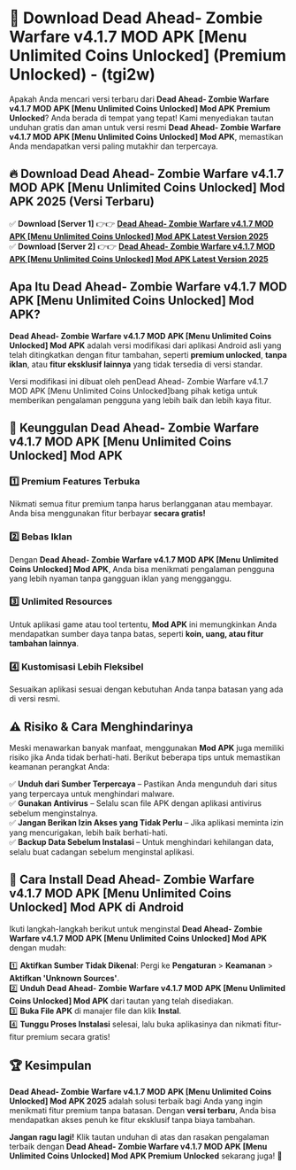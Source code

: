 

# 🎯 Download Dead Ahead- Zombie Warfare v4.1.7 MOD APK [Menu Unlimited Coins Unlocked] (Premium Unlocked) -  (tgi2w) 

Apakah Anda mencari versi terbaru dari **Dead Ahead- Zombie Warfare v4.1.7 MOD APK [Menu Unlimited Coins Unlocked] Mod APK Premium Unlocked**? Anda berada di tempat yang tepat! Kami menyediakan tautan unduhan gratis dan aman untuk versi resmi **Dead Ahead- Zombie Warfare v4.1.7 MOD APK [Menu Unlimited Coins Unlocked] Mod APK**, memastikan Anda mendapatkan versi paling mutakhir dan terpercaya.

## 🔥 Download Dead Ahead- Zombie Warfare v4.1.7 MOD APK [Menu Unlimited Coins Unlocked] Mod APK 2025 (Versi Terbaru)

✅ **Download [Server 1]** 👉👉 [**Dead Ahead- Zombie Warfare v4.1.7 MOD APK [Menu Unlimited Coins Unlocked] Mod APK Latest Version 2025**](https://apkcomod.com?title=Dead_Ahead-_Zombie_Warfare_v4.1.7_MOD_APK_[Menu_Unlimited_Coins_Unlocked])  
✅ **Download [Server 2]** 👉👉 [**Dead Ahead- Zombie Warfare v4.1.7 MOD APK [Menu Unlimited Coins Unlocked] Mod APK Latest Version 2025**](https://apkcomod.com?title=Dead_Ahead-_Zombie_Warfare_v4.1.7_MOD_APK_[Menu_Unlimited_Coins_Unlocked])  

## Apa Itu Dead Ahead- Zombie Warfare v4.1.7 MOD APK [Menu Unlimited Coins Unlocked] Mod APK?

**Dead Ahead- Zombie Warfare v4.1.7 MOD APK [Menu Unlimited Coins Unlocked] Mod APK** adalah versi modifikasi dari aplikasi Android asli yang telah ditingkatkan dengan fitur tambahan, seperti **premium unlocked**, **tanpa iklan**, atau **fitur eksklusif lainnya** yang tidak tersedia di versi standar.

Versi modifikasi ini dibuat oleh penDead Ahead- Zombie Warfare v4.1.7 MOD APK [Menu Unlimited Coins Unlocked]bang pihak ketiga untuk memberikan pengalaman pengguna yang lebih baik dan lebih kaya fitur.

## 🎯 Keunggulan Dead Ahead- Zombie Warfare v4.1.7 MOD APK [Menu Unlimited Coins Unlocked] Mod APK

### 1️⃣ Premium Features Terbuka
Nikmati semua fitur premium tanpa harus berlangganan atau membayar. Anda bisa menggunakan fitur berbayar **secara gratis!**

### 2️⃣ Bebas Iklan
Dengan **Dead Ahead- Zombie Warfare v4.1.7 MOD APK [Menu Unlimited Coins Unlocked] Mod APK**, Anda bisa menikmati pengalaman pengguna yang lebih nyaman tanpa gangguan iklan yang mengganggu.

### 3️⃣ Unlimited Resources
Untuk aplikasi game atau tool tertentu, **Mod APK** ini memungkinkan Anda mendapatkan sumber daya tanpa batas, seperti **koin, uang, atau fitur tambahan lainnya**.

### 4️⃣ Kustomisasi Lebih Fleksibel
Sesuaikan aplikasi sesuai dengan kebutuhan Anda tanpa batasan yang ada di versi resmi.

## ⚠️ Risiko & Cara Menghindarinya

Meski menawarkan banyak manfaat, menggunakan **Mod APK** juga memiliki risiko jika Anda tidak berhati-hati. Berikut beberapa tips untuk memastikan keamanan perangkat Anda:

✅ **Unduh dari Sumber Terpercaya** – Pastikan Anda mengunduh dari situs yang terpercaya untuk menghindari malware.  
✅ **Gunakan Antivirus** – Selalu scan file APK dengan aplikasi antivirus sebelum menginstalnya.  
✅ **Jangan Berikan Izin Akses yang Tidak Perlu** – Jika aplikasi meminta izin yang mencurigakan, lebih baik berhati-hati.  
✅ **Backup Data Sebelum Instalasi** – Untuk menghindari kehilangan data, selalu buat cadangan sebelum menginstal aplikasi.

## 📌 Cara Install Dead Ahead- Zombie Warfare v4.1.7 MOD APK [Menu Unlimited Coins Unlocked] Mod APK di Android

Ikuti langkah-langkah berikut untuk menginstal **Dead Ahead- Zombie Warfare v4.1.7 MOD APK [Menu Unlimited Coins Unlocked] Mod APK** dengan mudah:

1️⃣ **Aktifkan Sumber Tidak Dikenal**: Pergi ke **Pengaturan** > **Keamanan** > **Aktifkan 'Unknown Sources'**.  
2️⃣ **Unduh Dead Ahead- Zombie Warfare v4.1.7 MOD APK [Menu Unlimited Coins Unlocked] Mod APK** dari tautan yang telah disediakan.  
3️⃣ **Buka File APK** di manajer file dan klik **Instal**.  
4️⃣ **Tunggu Proses Instalasi** selesai, lalu buka aplikasinya dan nikmati fitur-fitur premium secara gratis!

## 🏆 Kesimpulan

**Dead Ahead- Zombie Warfare v4.1.7 MOD APK [Menu Unlimited Coins Unlocked] Mod APK 2025** adalah solusi terbaik bagi Anda yang ingin menikmati fitur premium tanpa batasan. Dengan **versi terbaru**, Anda bisa mendapatkan akses penuh ke fitur eksklusif tanpa biaya tambahan.

**Jangan ragu lagi!** Klik tautan unduhan di atas dan rasakan pengalaman terbaik dengan **Dead Ahead- Zombie Warfare v4.1.7 MOD APK [Menu Unlimited Coins Unlocked] Mod APK Premium Unlocked** sekarang juga! 🚀


